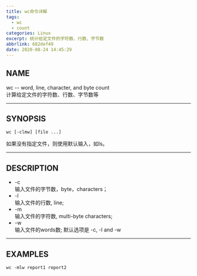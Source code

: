 ```yaml
---
title: wc命令详解
tags:
  - wc
  - count
categories: Linux
excerpt: 统计给定文件的字符数、行数、字节数
abbrlink: 682def49
date: 2020-08-24 14:45:29
---
```

## NAME
wc -- word, line, character, and byte count  
计算给定文件的字符数、行数、字节数等
************
## SYNOPSIS
```
wc [-clmw] [file ...]
```
如果没有指定文件，则使用默认输入，如ls。
************
## DESCRIPTION

- -c  
  输入文件的字节数，byte，characters；
- -l  
    输入文件的行数, line;
- -m  
    输入文件的字符数, multi-byte characters;
- -w  
    输入文件的words数;
默认选项是 -c, -l and -w
************
## EXAMPLES
```
wc -mlw report1 report2
```
